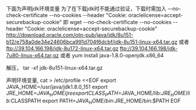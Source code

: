 
下面为声明jdk环境变量
为了在下载jdk时不能通过验证，下载时需加入   --no-check-certificate --no-cookies --header "Cookie: oraclelicense=accept-securebackup-cookie"
即
wget --no-check-certificate --no-cookies --header "Cookie: oraclelicense=accept-securebackup-cookie" http://download.oracle.com/otn-pub/java/jdk/8u151-b12/e758a0de34e24606bca991d704f6dcbf/jdk-8u151-linux-x64.tar.gz
或者
ftp://39.104.166.198/jdk-8u172-linux-x64.tar.gz
ftp://39.104.166.198/jdk-7u80-linux-x64.tar.gz
或者
yum install java-1.8.0-openjdk.x86_64


解压，
tar  -xf    jdk-8u151-linux-x64.tar.gz

声明环境变量,
cat  > /etc/profile  <<EOF
export JAVA_HOME=/usr/java/jdk1.8.0_151
export JRE_HOME=$JAVA_HOME/jre
export CLASS_PATH=$JAVA_HOME/lib:$JRE_HOME/lib:$CLASSPATH
export PATH=$JAVA_HOME/bin:$JRE_HOME/bin:$PATH
EOF